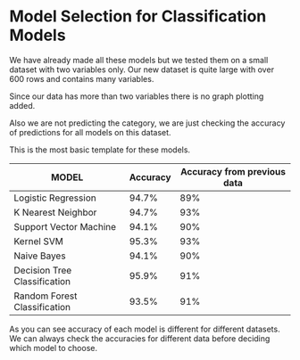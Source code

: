 # Model Selection for Classification Models

We have already made all these models but we tested them on a small dataset with two variables only. Our new dataset is quite large with over 600 rows and contains many variables.

Since our data has more than two variables there is no graph plotting added.

Also we are not predicting the category, we are just checking the accuracy of predictions for all models on this dataset.

This is the most basic template for these models.

| **MODEL**                    | **Accuracy** | **Accuracy from previous data** |
|------------------------------|--------------|---------------------------------|
| Logistic Regression          | 94.7%        | 89%                             |
| K Nearest Neighbor           | 94.7%        | 93%                             |
| Support Vector Machine       | 94.1%        | 90%                             |
| Kernel SVM                   | 95.3%        | 93%                             |
| Naive Bayes                  | 94.1%        | 90%                             |
| Decision Tree Classification | 95.9%        | 91%                             |
| Random Forest Classification | 93.5%        | 91%                             |

As you can see accuracy of each model is different for different datasets. We can always check the accuracies for different data before deciding which model to choose.